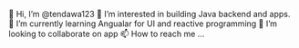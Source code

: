 👋 Hi, I’m @tendawa123
👀 I’m interested in building Java backend and apps.
🌱 I’m currently learning Angualar for UI and reactive programming
💞️ I’m looking to collaborate on app
📫 How to reach me ...
